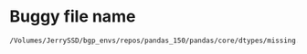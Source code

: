 # Buggy file name

```text
/Volumes/JerrySSD/bgp_envs/repos/pandas_150/pandas/core/dtypes/missing.py
```
